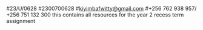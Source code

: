 #23/U/0628 #2300700628 #kiyimbafwitty@gmail.com #+256 762 938 957/ +256 751 132 300
this contains all resources for the year 2 recess term assignment
